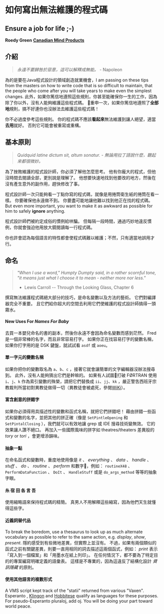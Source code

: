 # 如何寫出無法維護的程式碼

## Ensure a job for life ;-)

**Roedy Green**
 [**Canadian Mind Products**](http://mindprod.com/jgloss/unmain.html)

## 介紹

> _永遠不要歸咎於惡意，這可以解釋成無能。_ - Napoleon

為的是要在Java程式設計的領域創造就業機會，I am passing on these tips from the masters on how to write code that is so difficult to maintain, that the people who come after you will take years to make even the simplest changes. 此外，如果你篤信地遵照這些規則，你甚至能確保你一生的工作，因為除了你以外，沒有人能夠維護這些程式碼。 重申一次，如果你篤信地遵照了**全部地**規則，搞不好連你也沒辦法去維護這些程式碼！

你不必過度參考這些規則。 你的程式碼不應該**看起來**無法維護到讓人絕望，適當**去用**就好。 否則它可能會被重寫或重構。

## 基本原則

> _Quidquid latine dictum sit, altum sonatur._
> _- 無論用拉丁語說什麼，聽起來都很微妙。_

為了挫敗維護的程式設計師，你必須了解他怎麼思考。 他有你龐大的程式，但他沒時間去閱讀全部，更別說是理解了。 他想要快速地找到他要改的地方，然後在沒有產生意外的副作用，趕快修改了事。

程式設計師一次只能夠看一丁點你寫的程式碼，就像是用捲筒衛生紙的捲筒在看一樣。 你要確保他永遠做不到。 你要盡可能地讓他難以找到他正在找的程式碼。 But even more important, you want to make it as awkward as possible for him to safely **ignore** anything.

程式設計師們被約定成俗的慣例給哄騙。 但每隔一段時間，通過巧妙地違反慣例，你就會強迫他用放大鏡閱讀每一行程式碼。

你也許會認為每個語言的特性都會使程式碼難以維護；不然，只有適當地誤用才行。

## 命名

> _"When I use a word," Humpty Dumpty said, in a rather scornful tone, "it means just what I choose it to mean - neither more nor less."_
> - Lewis Carroll -- Through the Looking Glass, Chapter 6

撰寫無法維護程式碼絕大部分的技巧，是命名變數以及方法的藝術。 它們對編譯器完全不重要。 且它們給你超大的空間去利用它們使維護的程式設計師搞得一頭霧水。

#### New Uses For <cite>Names For Baby</cite>

去買一本嬰兒命名的書的副本，然後你永遠不會因為命名變數而感到茫然。 Fred 是一個非常棒的名字，而且非常容易打字。 如果你正在找容易打字的變數名稱，如果你打字用的是 DSK 鍵盤，就試試看 `asdf` 或 `aoeu`。

#### 單一字元的變數名稱

如果你把你的變數取名為 `a`、`b`、`c` ，接著它就會讓簡單的文字編輯器沒辦法搜尋到。 此外，沒有人能夠猜出它們是幹嘛的。 如果有人試圖打破 FØRTRAN 使用 `i`、`j`、`k` 作為索引變數的殊榮，請把它們替換成 `ii`、`jj`、`kk` ，嚴正警吿西班牙宗教裁判所當初對異教徒做得一切（異教徒會被處死，參閱[WiKi](https://zh.wikipedia.org/wiki/%E8%A5%BF%E7%8F%AD%E7%89%99%E5%AE%97%E6%95%99%E8%A3%81%E5%88%A4%E6%89%80)）。

#### 富含創意的拼錯字

如果你必須得用具描述性的變數和函式名稱，就把它們拼錯吧！ 藉由拼錯一些函式和變數的名字，並把其他的拼正確（像是 `SetPintleOpening` 和 `SetPintalClosing` ），我們就可以有效地讓 grep 或 IDE 搜尋技術變無效。 它的效果讓人讚不絕口。 再加入一些國際風味的拼字如 theatres/theaters 差異般的 _tory_ or _tori_ ，會更增添韻味。

#### 抽象一點

在命名函式和變數時，重度地使用像是 _it_ 、 _everything_ 、 _data_ 、 _handle_ 、 _stuff_ 、 _do_ 、 _routine_ 、 _perform_ 和數字，例如： `routineX48` 、 `PerformDataFunction` 、 `DoIt` 、 `HandleStuff` 或是 `do_args_method` 等等的抽象字眼。

#### 糸 宿 田 各 言 吾

使用縮略語來保持程式碼的精簡。 真男人不用解釋這些縮寫，因為他們天生就懂得這些字。 

#### 近義詞替代品

To break the boredom, use a thesaurus to look up as much alternate vocabulary as possible to refer to the same action, e.g. _display_, _show_, _present_. 隱約感受到有些微地差異，但實際上並沒有。 不過，如果有兩個類似的函式之前有關鍵差異，則要一直用相同的詞去描述這兩個函式，例如： _print_ 表示「寫入到一個檔案」和「用墨水在紙上列印」。 在任何情況下，都不要為了特定目的的專案編寫明確定義的語彙表。 這樣是不專業的，因為這違反了結構化設計 _資訊隱藏_ 的原則。 

#### 使用其他語言的複數形式

A VMS script kept track of the "statii" returned from various "Vaxen". Esperanto , [Klingon](http://www.kli.org/) and [Hobbitese](http://www.chriswetherell.com/hobbit) qualify as languages for these purposes. For pseudo-Esperanto pluraloj, add oj. You will be doing your part toward world peace.